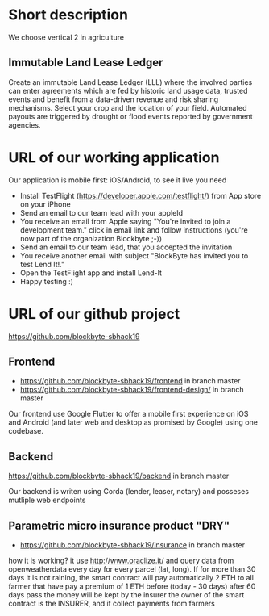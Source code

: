 # Short description
We choose vertical 2 in agriculture

## Immutable Land Lease Ledger
Create an immutable Land Lease Ledger (LLL) where the involved parties 
can enter agreements which are fed by historic land usage data, trusted events and benefit 
from a data-driven revenue and risk sharing mechanisms.
Select your crop and the location of your field. Automated payouts are triggered by drought or flood events reported by government agencies.

# URL of our working application
Our application is mobile first: iOS/Android, to see it live you need 
* Install TestFlight (https://developer.apple.com/testflight/) from App store on your iPhone 
* Send an email to our team lead with your appleId 
* You receive an email from Apple saying "You're invited to join a development team." click in email link and follow instructions (you're now part of the organization Blockbyte ;-))
* Send an email to our team lead, that you accepted the invitation
* You receive another email with subject "BlockByte has invited you to test Lend It!."
* Open the TestFlight app and install Lend-It
* Happy testing :)

# URL of our github project
https://github.com/blockbyte-sbhack19

## Frontend
* https://github.com/blockbyte-sbhack19/frontend in branch master
* https://github.com/blockbyte-sbhack19/frontend-design/ in branch master

Our frontend use Google Flutter to offer a mobile first experience on iOS and Android (and later web and desktop as promised by Google) using one codebase.

## Backend
https://github.com/blockbyte-sbhack19/backend in branch master

Our backend is writen using Corda (lender, leaser, notary) and posseses mutliple web endpoints

## Parametric micro insurance product "DRY"
* https://github.com/blockbyte-sbhack19/insurance in branch master

how it is working?
it use http://www.oraclize.it/ and query data from openweatherdata every day for every parcel (lat, long).
If for more than 30 days it is not raining, the smart contract will pay automatically 2 ETH to all farmer that have pay a premium of 1 ETH before (today - 30 days) after 60 days pass the money will be kept by the insurer
the owner of the smart contract is the INSURER, and it collect payments from farmers



